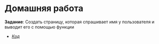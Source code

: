 # Домашняя работа

**Задание**: Создать страницу, которая спрашивает имя у пользователя и выводит его с помощью функции


* [*Код*](https://github.com/IrinaKazantseva/WEB/blob/main/JavaScript/HomeWork_JS/js_homework.html)





